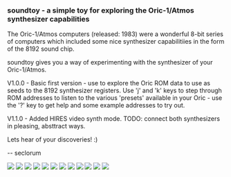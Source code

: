 

### soundtoy - a simple toy for exploring the Oric-1/Atmos synthesizer capabilities

The Oric-1/Atmos computers (released: 1983) were a wonderful 8-bit series of computers
which included some nice synthesizer capabilitiies in the form of the 8192 sound chip.

soundtoy gives you a way of experimenting with the synthesizer of your Oric-1/Atmos.

V1.0.0	- Basic first version - use to explore the Oric ROM data to use as
		  seeds to the 8192 synthesizer registers.  Use 'j' and 'k' keys to step
		  through ROM addresses to listen to the various 'presets' available in
		  your Oric - use the '?' key to get help and some example addresses to
		  try out.

V1.1.0	- Added HIRES video synth mode.  TODO: connect both synthesizers in pleasing, absttract ways.

Lets hear of your discoveries!  :)

--
seclorum

![](https://github.com/seclorum/soundToy/blob/main/screenshots/Screenshot%202024-10-02%20at%2017.21.29.png)
![](https://github.com/seclorum/soundToy/blob/main/screenshots/Screenshot%202024-10-02%20at%2023.18.07.png)
![](https://github.com/seclorum/soundToy/blob/main/screenshots/Screenshot%202024-10-06%20at%2018.41.44.png)
![](https://github.com/seclorum/soundToy/blob/main/screenshots/Screenshot%202024-10-06%20at%2019.24.09.png)
![](https://github.com/seclorum/soundToy/blob/main/screenshots/Screenshot%202024-10-11%20at%2013.42.30.png)
![](https://github.com/seclorum/soundToy/blob/main/screenshots/Screenshot%202024-10-11%20at%2013.42.43.png)
![](https://github.com/seclorum/soundToy/blob/main/screenshots/Screenshot%202024-10-11%20at%2013.43.04.png)
![](https://github.com/seclorum/soundToy/blob/main/screenshots/Screenshot%202024-10-11%20at%2013.44.12.png)
![](https://github.com/seclorum/soundToy/blob/main/screenshots/Screenshot%202024-10-11%20at%2014.34.30.png)
![](https://github.com/seclorum/soundToy/blob/main/screenshots/Screenshot%202024-10-16%20at%2022.16.47.png)
![](https://github.com/seclorum/soundToy/blob/main/screenshots/Screenshot%202024-10-16%20at%2022.19.30.png)
![](https://github.com/seclorum/soundToy/blob/main/screenshots/Screenshot%202024-10-16%20at%2022.34.59.png)
